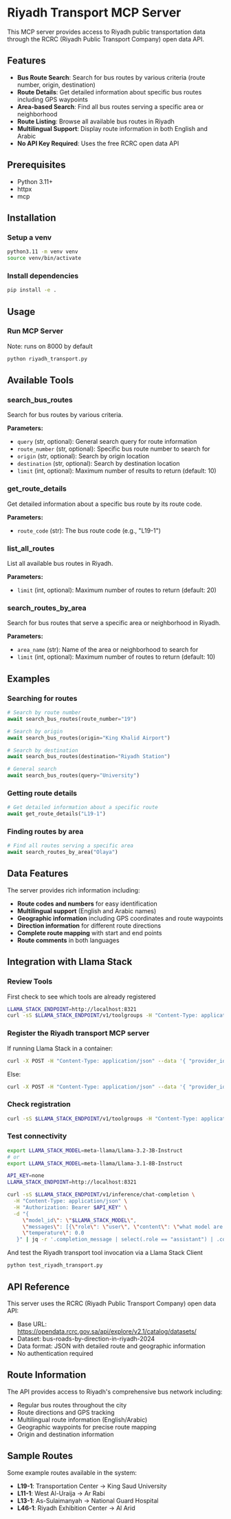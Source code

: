 # Riyadh Transport MCP Server

This MCP server provides access to Riyadh public transportation data through the RCRC (Riyadh Public Transport Company) open data API.

## Features

- **Bus Route Search**: Search for bus routes by various criteria (route number, origin, destination)
- **Route Details**: Get detailed information about specific bus routes including GPS waypoints
- **Area-based Search**: Find all bus routes serving a specific area or neighborhood
- **Route Listing**: Browse all available bus routes in Riyadh
- **Multilingual Support**: Display route information in both English and Arabic
- **No API Key Required**: Uses the free RCRC open data API

## Prerequisites

- Python 3.11+
- httpx
- mcp

## Installation

### Setup a venv

```bash
python3.11 -m venv venv
source venv/bin/activate
```

### Install dependencies

```bash
pip install -e .
```

## Usage

### Run MCP Server

Note: runs on 8000 by default

```bash
python riyadh_transport.py
```

## Available Tools

### search_bus_routes
Search for bus routes by various criteria.

**Parameters:**
- `query` (str, optional): General search query for route information
- `route_number` (str, optional): Specific bus route number to search for
- `origin` (str, optional): Search by origin location
- `destination` (str, optional): Search by destination location
- `limit` (int, optional): Maximum number of results to return (default: 10)

### get_route_details
Get detailed information about a specific bus route by its route code.

**Parameters:**
- `route_code` (str): The bus route code (e.g., "L19-1")

### list_all_routes
List all available bus routes in Riyadh.

**Parameters:**
- `limit` (int, optional): Maximum number of routes to return (default: 20)

### search_routes_by_area
Search for bus routes that serve a specific area or neighborhood in Riyadh.

**Parameters:**
- `area_name` (str): Name of the area or neighborhood to search for
- `limit` (int, optional): Maximum number of routes to return (default: 10)

## Examples

### Searching for routes
```python
# Search by route number
await search_bus_routes(route_number="19")

# Search by origin
await search_bus_routes(origin="King Khalid Airport")

# Search by destination
await search_bus_routes(destination="Riyadh Station")

# General search
await search_bus_routes(query="University")
```

### Getting route details
```python
# Get detailed information about a specific route
await get_route_details("L19-1")
```

### Finding routes by area
```python
# Find all routes serving a specific area
await search_routes_by_area("Olaya")
```

## Data Features

The server provides rich information including:
- **Route codes and numbers** for easy identification
- **Multilingual support** (English and Arabic names)
- **Geographic information** including GPS coordinates and route waypoints
- **Direction information** for different route directions
- **Complete route mapping** with start and end points
- **Route comments** in both languages

## Integration with Llama Stack

### Review Tools

First check to see which tools are already registered

```bash
LLAMA_STACK_ENDPOINT=http://localhost:8321
curl -sS $LLAMA_STACK_ENDPOINT/v1/toolgroups -H "Content-Type: application/json" | jq
```

### Register the Riyadh transport MCP server

If running Llama Stack in a container:

```bash
curl -X POST -H "Content-Type: application/json" --data '{ "provider_id" : "model-context-protocol", "toolgroup_id" : "mcp::riyadh-transport", "mcp_endpoint" : { "uri" : "http://host.docker.internal:8000/sse"}}' $LLAMA_STACK_ENDPOINT/v1/toolgroups
```

Else:

```bash
curl -X POST -H "Content-Type: application/json" --data '{ "provider_id" : "model-context-protocol", "toolgroup_id" : "mcp::riyadh-transport", "mcp_endpoint" : { "uri" : "http://localhost:8000/sse"}}' $LLAMA_STACK_ENDPOINT/v1/toolgroups
```

### Check registration

```bash
curl -sS $LLAMA_STACK_ENDPOINT/v1/toolgroups -H "Content-Type: application/json" | jq
```

### Test connectivity

```bash
export LLAMA_STACK_MODEL=meta-llama/Llama-3.2-3B-Instruct
# or
export LLAMA_STACK_MODEL=meta-llama/Llama-3.1-8B-Instruct
```

```bash
API_KEY=none
LLAMA_STACK_ENDPOINT=http://localhost:8321

curl -sS $LLAMA_STACK_ENDPOINT/v1/inference/chat-completion \
  -H "Content-Type: application/json" \
  -H "Authorization: Bearer $API_KEY" \
  -d "{
     \"model_id\": \"$LLAMA_STACK_MODEL\",
     \"messages\": [{\"role\": \"user\", \"content\": \"what model are you?\"}],
     \"temperature\": 0.0
   }" | jq -r '.completion_message | select(.role == "assistant") | .content'
```

And test the Riyadh transport tool invocation via a Llama Stack Client

```bash
python test_riyadh_transport.py
```

## API Reference

This server uses the RCRC (Riyadh Public Transport Company) open data API:
- Base URL: https://opendata.rcrc.gov.sa/api/explore/v2.1/catalog/datasets/
- Dataset: bus-roads-by-direction-in-riyadh-2024
- Data format: JSON with detailed route and geographic information
- No authentication required

## Route Information

The API provides access to Riyadh's comprehensive bus network including:
- Regular bus routes throughout the city
- Route directions and GPS tracking
- Multilingual route information (English/Arabic)
- Geographic waypoints for precise route mapping
- Origin and destination information

## Sample Routes

Some example routes available in the system:
- **L19-1**: Transportation Center → King Saud University
- **L11-1**: West Al-Uraija → Ar Rabi
- **L13-1**: As-Sulaimanyah → National Guard Hospital
- **L46-1**: Riyadh Exhibition Center → Al Arid